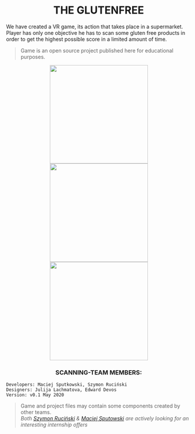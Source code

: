 <h1 align="center">THE GLUTENFREE</h1>
We have created a VR game, its action that takes place in a supermarket. Player has only one objective he has to scan some gluten free products in order to get the highest possible score in a limited amount of time. <br/>

> Game is an open source project published here for educational purposes.

<p align="center">
    <img width="267" src="Images/1.png"/>
    <img width="267" src="Images/2.png"/>
    <img width="267" src="Images/3.png"/>
</p>

 <h3 align="center">SCANNING-TEAM MEMBERS: </h3>

```
Developers: Maciej Sputkowski, Szymon Ruciński
Designers: Julija Lachmatova, Edward Devos
Version: v0.1 May 2020

```
> Game and project files may contain some components created by other teams. <br/>
> *Both [Szymon Ruciński](https://github.com/szymonrucinski "Szymon's github") & [Maciej Sputowski](https://github.com/macieksputowski "Maciek's github") are actively looking for an interesting internship offers*
